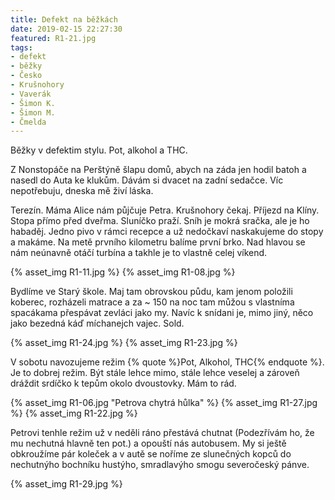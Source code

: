 ```yaml
---
title: Defekt na běžkách
date: 2019-02-15 22:27:30
featured: R1-21.jpg
tags:
- defekt
- běžky
- Česko
- Krušnohory
- Vaverák
- Šimon K.
- Šimon M.
- Čmelda
---
```

Běžky v defektim stylu. Pot, alkohol a THC.
<!-- more -->

Z Nonstopáče na Perštýně šlapu domů, abych na záda jen hodil batoh a nasedl do Auta ke klukům. Dávám si dvacet na zadní sedačce. Víc nepotřebuju, dneska mě živí láska.

Terezín. Máma Alice nám půjčuje Petra. Krušnohory čekaj. Příjezd na Klíny. Stopa přímo před dveřma. Sluníčko praží. Sníh je mokrá sračka, ale je ho habaděj. Jedno pivo v rámci recepce a už nedočkaví naskakujeme do stopy a makáme. Na metě prvního kilometru balíme první brko. Nad hlavou se nám neúnavně otáčí turbína a takhle je to vlastně celej víkend.

{% asset_img R1-11.jpg %}
{% asset_img R1-08.jpg %}

Bydlíme ve Starý škole. Maj tam obrovskou půdu, kam jenom položili koberec, rozházeli matrace a za ~ 150 na noc tam můžou s vlastníma spacákama přespávat zevláci jako my. Navíc k snídani je, mimo jiný, něco jako bezedná káď míchanejch vajec. Sold.

{% asset_img R1-24.jpg %}
{% asset_img R1-23.jpg %}

V sobotu navozujeme režim {% quote %}Pot, Alkohol, THC{% endquote %}. Je to dobrej režim. Být stále lehce mimo, stále lehce veselej a zároveň dráždit srdíčko k tepům okolo dvoustovky. Mám to rád.

{% asset_img R1-06.jpg "Petrova chytrá hůlka" %}
{% asset_img R1-27.jpg %}
{% asset_img R1-22.jpg %}

Petrovi tenhle režim už v neděli ráno přestává chutnat (Podezřívám ho, že mu nechutná hlavně ten pot.) a opouští nás autobusem. My si ještě obkroužíme pár koleček a v autě se noříme ze slunečných kopců do nechutnýho bochníku hustýho, smradlavýho smogu severočeský pánve.

{% asset_img R1-29.jpg %}
